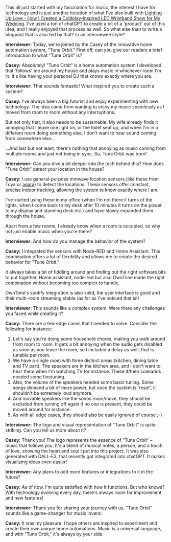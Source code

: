 This all just started with my fascination for music, the interest I have for technology and is just another iteration of what I've also built with [Lighting Up Love - How I Created a Coldplay-Inspired LED Wristband Show for My Wedding](https://casey.berlin/lighting-up-love-how-i-created-a-coldplay-inspired-led-wristband-show-for-my-wedding/). I've used a ton of chatGPT to create a bit of a 'product' out of this idea, and I really enjoyed that process as well. So what else than to write a blogpost that is also fed by that? In an interviewee style?

**Interviewer:** Today, we're joined by the Casey of the innovative home automation system, "Tune Orbit." First off, can you give our readers a brief introduction to what "Tune Orbit" is?

**Casey:** Absolutely! "Tune Orbit" is a home automation system I developed that 'follows' me around my house and plays music in whichever room I'm in. It's like having your personal DJ that knows exactly where you are.

**Interviewer:** That sounds fantastic! What inspired you to create such a system?

**Casey:** I've always been a big futurist and enjoy experimenting with new technology. The idea came from wanting to enjoy my music seamlessly as I moved from room to room without any interruptions.

But not only that, it also needs to be sustainable. My wife already finds it annoying that I leave one light on, or the toilet seat up, and when I'm in a different room doing something else, I don't want to hear sound coming from somewhere else... 

...And last but not least, there's nothing that annoying as music coming from multiple rooms and just not being in sync. So, Tune Orbit was born!

**Interviewer:** Can you dive a bit deeper into the tech behind this? How does "Tune Orbit" detect your location in the house?

**Casey:** I use general-purpose mmwave location sensors (like these from Tuya or [aqara](https://amzn.to/3LXKd2F)) to detect the locations. These sensors offer constant, precise indoor tracking, allowing the system to know exactly where I am.

I've started using these in my office (when I'm not there it turns of the lights, when I come back to my desk after 10 minutes it turns on the power to my display and standing desk etc.) and have slowly expanded them through the house.

Apart from a few rooms, I already know when a room is occupied, so why not just enable music when you're there?

**Interviewer:** And how do you manage the behavior of the system?

**Casey:** I integrated the sensors with Node-RED and Home Assistant. This combination offers a lot of flexibility and allows me to create the desired behavior for "Tune Orbit."

It always takes a bit of fiddling around and finding out the right software bits to put together. Home assistant, node-red but also OwnTone made the right combination without becoming too complex to handle.

OwnTone's spotify integration is also solid, the user interface is good and their multi-room streaming stable (as far as I've noticed that is!)

**Interviewer:** This sounds like a complex system. Were there any challenges you faced while creating it?

**Casey:** There are a few edge cases that I needed to solve. Consider the following for instance:

1. Let's say you're doing some household chores, making you walk around from room to room. It gets a bit annoying when the audio gets disabled as soon as you leave the room, so I included a delay as well, that is tunable per room. 
2. We have a single room with three distinct areas (kitchen, dining table and TV part). The speakers are in the kitchen area, and I don't want to hear them when I'm watching TV for instance. These if/then scenarios needed some finetuning.
3. Also, the volume of the speakers needed some basic tuning. Some songs demand a bit of more power, but once the system is 'reset', it shouldn't be extremely loud anymore.
4. And movable speakers like the sonos roam/move, they should be excluded from turning off again if no one is present, they could be moved around for instance. 
5. As with all edge cases, they should also be easily ignored of course ;-) 


**Interviewer:** The logo and visual representation of "Tune Orbit" is quite striking. Can you tell us more about it?

**Casey:** Thank you! The logo represents the essence of "Tune Orbit" – music that follows you. It's a blend of musical notes, a person, and a touch of love, showing the heart and soul I put into this project. It was also generated with DALL-E3, that recently got integrated into chatGPT. It makes visualizing ideas even easier!

**Interviewer:** Any plans to add more features or integrations to it in the future?

**Casey:** As of now, I'm quite satisfied with how it functions. But who knows? With technology evolving every day, there's always room for improvement and new features!

**Interviewer:** Thank you for sharing your journey with us. "Tune Orbit" sounds like a game-changer for music lovers!

**Casey:** It was my pleasure. I hope others are inspired to experiment and create their own unique home automations. Music is a universal language, and with "Tune Orbit," it's always by your side.